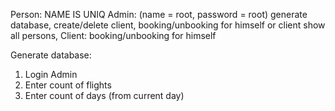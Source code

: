 Person: NAME IS UNIQ
Admin: (name = root, password = root) generate database, create/delete client, booking/unbooking for himself or client
        show all persons,
Client: booking/unbooking for himself
    

Generate database:
                
1. Login Admin
2. Enter count of flights
3. Enter count of days (from current day)
